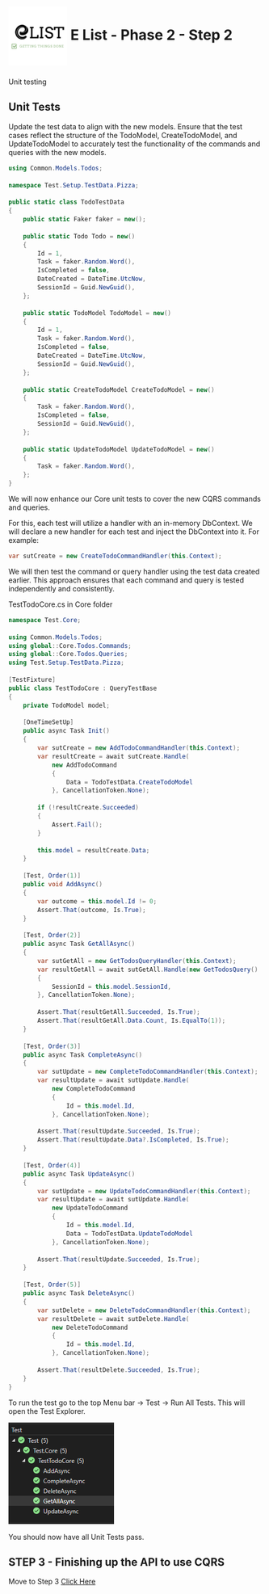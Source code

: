 <img align="left" width="116" height="116" src="../Assets/logo.png" />

# &nbsp;**E List - Phase 2 - Step 2**

<br/><br/>

Unit testing

## **Unit Tests**

Update the test data to align with the new models. Ensure that the test cases reflect the structure of the TodoModel, CreateTodoModel, and UpdateTodoModel to accurately test the functionality of the commands and queries with the new models.

```cs
using Common.Models.Todos;

namespace Test.Setup.TestData.Pizza;

public static class TodoTestData
{
	public static Faker faker = new();

	public static Todo Todo = new()
	{
		Id = 1,
		Task = faker.Random.Word(),
		IsCompleted = false,
		DateCreated = DateTime.UtcNow,
		SessionId = Guid.NewGuid(),
	};

	public static TodoModel TodoModel = new()
	{
		Id = 1,
		Task = faker.Random.Word(),
		IsCompleted = false,
		DateCreated = DateTime.UtcNow,
		SessionId = Guid.NewGuid(),
	};

	public static CreateTodoModel CreateTodoModel = new()
	{
		Task = faker.Random.Word(),
		IsCompleted = false,
		SessionId = Guid.NewGuid(),
	};

	public static UpdateTodoModel UpdateTodoModel = new()
	{
		Task = faker.Random.Word(),
	};
}
```

We will now enhance our Core unit tests to cover the new CQRS commands and queries.

For this, each test will utilize a handler with an in-memory DbContext. We will declare a new handler for each test and inject the DbContext into it. For example:

```cs
var sutCreate = new CreateTodoCommandHandler(this.Context);
```

We will then test the command or query handler using the test data created earlier. This approach ensures that each command and query is tested independently and consistently.

TestTodoCore.cs in Core folder

```cs
namespace Test.Core;

using Common.Models.Todos;
using global::Core.Todos.Commands;
using global::Core.Todos.Queries;
using Test.Setup.TestData.Pizza;

[TestFixture]
public class TestTodoCore : QueryTestBase
{
	private TodoModel model;

	[OneTimeSetUp]
	public async Task Init()
	{
		var sutCreate = new AddTodoCommandHandler(this.Context);
		var resultCreate = await sutCreate.Handle(
			new AddTodoCommand
			{
				Data = TodoTestData.CreateTodoModel
			}, CancellationToken.None);

		if (!resultCreate.Succeeded)
		{
			Assert.Fail();
		}

		this.model = resultCreate.Data;
	}

	[Test, Order(1)]
	public void AddAsync()
	{
		var outcome = this.model.Id != 0;
		Assert.That(outcome, Is.True);
	}

	[Test, Order(2)]
	public async Task GetAllAsync()
	{
		var sutGetAll = new GetTodosQueryHandler(this.Context);
		var resultGetAll = await sutGetAll.Handle(new GetTodosQuery()
		{
			SessionId = this.model.SessionId,
		}, CancellationToken.None);

		Assert.That(resultGetAll.Succeeded, Is.True);
		Assert.That(resultGetAll.Data.Count, Is.EqualTo(1));
	}

	[Test, Order(3)]
	public async Task CompleteAsync()
	{
		var sutUpdate = new CompleteTodoCommandHandler(this.Context);
		var resultUpdate = await sutUpdate.Handle(
			new CompleteTodoCommand
			{
				Id = this.model.Id,
			}, CancellationToken.None);

		Assert.That(resultUpdate.Succeeded, Is.True);
		Assert.That(resultUpdate.Data?.IsCompleted, Is.True);
	}

	[Test, Order(4)]
	public async Task UpdateAsync()
	{
		var sutUpdate = new UpdateTodoCommandHandler(this.Context);
		var resultUpdate = await sutUpdate.Handle(
			new UpdateTodoCommand
			{
				Id = this.model.Id,
				Data = TodoTestData.UpdateTodoModel
			}, CancellationToken.None);

		Assert.That(resultUpdate.Succeeded, Is.True);
	}

	[Test, Order(5)]
	public async Task DeleteAsync()
	{
		var sutDelete = new DeleteTodoCommandHandler(this.Context);
		var resultDelete = await sutDelete.Handle(
			new DeleteTodoCommand
			{
				Id = this.model.Id,
			}, CancellationToken.None);

		Assert.That(resultDelete.Succeeded, Is.True);
	}
}
```

To run the test go to the top Menu bar -> Test -> Run All Tests. This will open the Test Explorer.

![](./Assets/2024-09-14-14-43-06.png)

You should now have all Unit Tests pass.

## **STEP 3 - Finishing up the API to use CQRS**

Move to Step 3 [Click Here](https://github.com/entelect-incubator/.NET/tree/master/Phase%202/Step%203)
